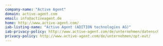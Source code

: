 ```yaml
---
company-name: "Active Agent"
domain: active-agent.com
email: info@activeagent.de
home: http://www.active-agent.com/
iab-listing-name: "Active Agent (ADITION technologies AG)"
iab-privacy-policy: http://www.active-agent.com/de/unternehmen/datenschutzerklaerung/
privacy-policy: http://www.active-agent.com/de/unternehmen/opt-out/
---
```




